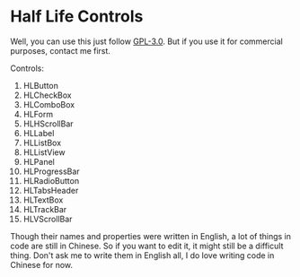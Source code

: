 # Half Life Controls

Well, you can use this just follow [GPL-3.0](https://github.com/gordonwalkedby/Walkedbys_Library/blob/master/LICENSE). But if you use it for commercial purposes, contact me first.  

Controls: 

1. HLButton
1. HLCheckBox
1. HLComboBox
1. HLForm
1. HLHScrollBar
1. HLLabel
1. HLListBox
1. HLListView
1. HLPanel
1. HLProgressBar
1. HLRadioButton
1. HLTabsHeader
1. HLTextBox
1. HLTrackBar
1. HLVScrollBar

Though their names and properties were written in English, a lot of things in code are still in Chinese. So if you want to edit it, it might still be a difficult thing. Don't ask me to write them in English all, I do love writing code in Chinese for now.


